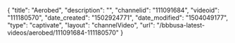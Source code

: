 {
    "title": "Aerobed",
    "description": "",
    "channelid": "111091684",
    "videoid": "111180570",
    "date_created": "1502924771",
    "date_modified": "1504049177",
    "type": "captivate",
    "layout": "channelVideo",
    "url": "\/bbbusa-latest-videos\/aerobed\/111091684-111180570"
}